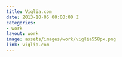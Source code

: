 ```yaml
---
title: Viglia.com
date: 2013-10-05 00:00:00 Z
categories:
- work
layout: work
image: assets/images/work/viglia558px.png
link: viglia.com
---
```


